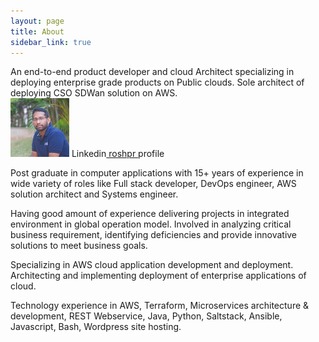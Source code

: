 ```yaml
---
layout: page
title: About
sidebar_link: true
---
```


<p class="message">
 An end-to-end product developer and cloud Architect specializing in deploying enterprise grade products on Public clouds. Sole architect of deploying CSO SDWan solution on AWS.
<br>

<img src="https://github.com/roshpr/roshpr.github.com/blob/master/_images/thump_me.jpeg?raw=true" alt="me">
Linkedin<a href="https://www.linkedin.com/in/roshpr/" target="_blank"> roshpr </a> profile
</p>
<p class="message">
Post graduate in computer applications with 15+ years of experience in wide variety of roles like Full stack developer, 
DevOps engineer, AWS solution architect and Systems engineer.
</p>
<p class="message">
  Having good amount of experience delivering projects in integrated environment in global operation model. 
  Involved in analyzing critical business requirement, identifying deficiencies and provide innovative 
  solutions to meet business goals.
</p>
<p class="message">
Specializing in AWS cloud application development and deployment. Architecting and implementing deployment 
of enterprise applications of cloud.
</p>
<p class="message">
Technology experience in AWS, Terraform, Microservices architecture & development, REST Webservice, Java, Python, Saltstack, Ansible, Javascript, Bash, Wordpress site hosting. 
</p>
